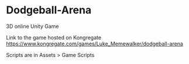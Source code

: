 # Dodgeball-Arena
3D online Unity Game 

Link to the game hosted on Kongregate
https://www.kongregate.com/games/Luke_Memewalker/dodgeball-arena

Scripts are in Assets > Game Scripts
